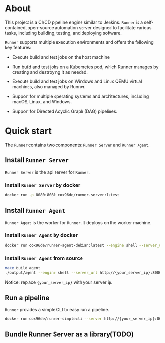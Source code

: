 # About

This project is a CI/CD pipeline engine similar to Jenkins. `Runner` is a self-contained, open-source automation server
designed to facilitate various tasks, including building, testing, and deploying software.

`Runner` supports multiple execution environments and offers the following key features:

- Execute build and test jobs on the host machine.

- Run build and test jobs on a Kubernetes pod, which Runner manages by creating and destroying it as needed.

- Execute build and test jobs on Windows and Linux QEMU virtual machines, also managed by Runner.

- Support for multiple operating systems and architectures, including macOS, Linux, and Windows.

- Support for Directed Acyclic Graph (DAG) pipelines.

# Quick start

The `Runner` contains two components: `Runner Server` and `Runner Agent`.

## Install `Runner Server`

`Runner Server` is the api server for `Runner`.

### Install `Runner Server` by docker

```bash
docker run -p 8080:8080 cox96de/runner-server:latest
```

## Install `Runner Agent`

`Runner Agent` is the worker for `Runner`. It deploys on the worker machine.

### Install `Runner Agent` by docker

```bash
docker run cox96de/runner-agent-debian:latest --engine shell --server_url http://{your_server_ip}:8080
```

### Install `Runner Agent` from source

```bash
make build_agent
./output/agent --engine shell --server_url http://{your_server_ip}:8080
```

Notice: replace `{your_server_ip}` with your server ip.

## Run a pipeline

`Runner` provides a simple CLI to easy run a pipeline.

```bash
docker run cox96de/runner-simplecli --server http://{your_server_ip}:8080 /examples/compile_redis.yaml
```

## Bundle Runner Server as a library(TODO)
